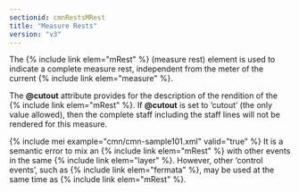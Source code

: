 ```yaml
---
sectionid: cmnRestsMRest
title: "Measure Rests"
version: "v3"
---
```


The {% include link elem="mRest" %} (<span class="expan">measure rest</span>) element is used to
indicate a complete measure rest, independent from the meter of the current {% include link elem="measure" %}.

The **@cutout** attribute provides for the description of the rendition of the
{% include link elem="mRest" %}. If **@cutout** is set to
‘cutout’ (the only value allowed), then the complete staff
including the staff lines will not be rendered for this measure.

{% include mei example="cmn/cmn-sample101.xml" valid="true" %}
It is a semantic error to mix an {% include link elem="mRest" %} with other events in the
same {% include link elem="layer" %}. However, other ‘control events’,
such as {% include link elem="fermata" %}, may be used at the same time as {% include link elem="mRest" %}.

